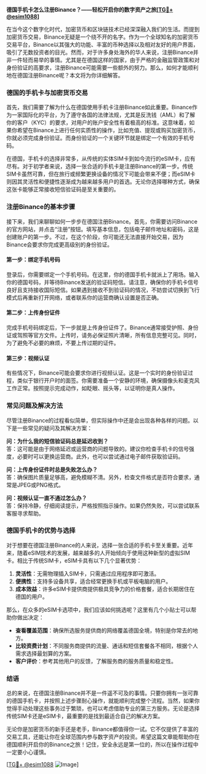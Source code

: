 **德国手机卡怎么注册Binance？——轻松开启你的数字资产之旅[[TG💪+ @esim1088](https://t.me/s/esim1088)]**

在当今这个数字化时代，加密货币和区块链技术已经深深融入我们的生活。而提到加密货币交易，Binance无疑是一个绕不开的名字。作为一个全球知名的加密货币交易平台，Binance以其强大的功能、丰富的币种选择以及相对友好的用户界面，吸引了无数投资者的目光。然而，对于许多身处海外的华人来说，注册Binance并非一件轻而易举的事情。尤其是在德国这样的国家，由于严格的金融监管政策和对身份验证的高要求，注册Binance可能需要一些额外的努力。那么，如何才能顺利地在德国注册Binance呢？本文将为你详细解答。

### 德国的手机卡与加密货币交易

首先，我们需要了解为什么在德国使用手机卡注册Binance如此重要。Binance作为一家国际化的平台，为了遵守各国的法律法规，尤其是反洗钱（AML）和了解你的客户（KYC）的要求，对用户的账户安全性有着极高的标准。这意味着，如果你希望在Binance上进行任何实质性的操作，比如充值、提现或购买加密货币，你就必须完成身份验证。而身份验证的一个关键环节就是绑定一个有效的手机号码。

在德国，手机卡的选择非常多，从传统的实体SIM卡到如今流行的eSIM卡，应有尽有。对于初学者来说，选择一张合适的手机卡是注册Binance的第一步。传统SIM卡虽然可靠，但在旅行或频繁更换设备的情况下可能会带来不便；而eSIM卡则因其灵活性和便捷性逐渐成为越来越多用户的首选。无论你选择哪种方式，确保这张卡能够正常接收短信验证码是至关重要的。

### 注册Binance的基本步骤

接下来，我们来聊聊如何一步步在德国注册Binance。首先，你需要访问Binance的官方网站，并点击“注册”按钮。填写基本信息，包括电子邮件地址和密码，这是创建账户的第一步。不过，在这个阶段，你可能还无法直接开始交易，因为Binance会要求你完成更高级别的身份验证。

#### 第一步：绑定手机号码

登录后，你需要绑定一个手机号码。在这里，你的德国手机卡就派上了用场。输入你的德国号码，并等待Binance发送的验证码短信。请注意，确保你的手机卡信号良好且支持接收国际短信。如果遇到接收不到验证码的情况，不妨尝试切换到飞行模式后再重新打开网络，或者联系你的运营商确认设置是否正确。

#### 第二步：上传身份证件

完成手机号码绑定后，下一步就是上传身份证件了。Binance通常接受护照、身份证或驾照等官方文件。上传时，请务必保证照片清晰，所有信息完整可见。同时，为了避免不必要的麻烦，不要上传过期的证件。

#### 第三步：视频认证

有些情况下，Binance可能会要求你进行视频认证。这是一个实时的身份验证过程，类似于银行开户时的面签。你需要准备一个安静的环境，确保摄像头和麦克风工作正常。按照提示完成动作，如眨眼、摇头等，以证明你是真人操作。

### 常见问题及解决方法

尽管注册Binance的过程看似简单，但实际操作中还是会出现各种各样的问题。以下是一些常见的疑问及其解决方案：

**问：为什么我的短信验证码总是延迟收到？**  
答：这可能是由于网络延迟或运营商的问题导致的。建议你检查手机卡的信号强度，必要时可以更换运营商。此外，也可以尝试通过电子邮件获取验证码。

**问：上传身份证件时总是失败怎么办？**  
答：确保图片质量足够高，避免模糊不清。另外，检查文件格式是否符合要求，通常是JPEG或PNG格式。

**问：视频认证一直不通过怎么办？**  
答：保持冷静，仔细阅读提示，严格按照指示操作。如果仍然失败，可以尝试联系客服寻求帮助。

### 德国手机卡的优势与选择

对于想要在德国注册Binance的人来说，选择一张合适的手机卡至关重要。近年来，随着eSIM技术的发展，越来越多的人开始倾向于使用这种新型的虚拟SIM卡。相比于传统SIM卡，eSIM卡具有以下几个显著优势：

1. **灵活性**：无需物理插入SIM卡，只需通过应用程序即可激活。
2. **便携性**：支持多设备共享，适合经常更换手机或平板电脑的用户。
3. **成本效益**：许多eSIM卡提供商提供极具竞争力的价格套餐，适合长期居住在德国的用户。

那么，在众多的eSIM卡选项中，我们应该如何挑选呢？这里有几个小贴士可以帮助你做出决定：

- **查看覆盖范围**：确保所选服务提供商的网络覆盖德国全境，特别是你常去的地方。
- **比较资费计划**：不同服务商提供的流量、通话和短信套餐各不相同，根据个人需求选择最划算的方案。
- **客户评价**：参考其他用户的反馈，了解服务商的服务质量和稳定性。

### 结语

总的来说，在德国注册Binance并不是一件遥不可及的事情。只要你拥有一张可靠的德国手机卡，并按照上述步骤耐心操作，就能顺利完成整个流程。当然，如果你觉得手动处理这些事务过于繁琐，也可以考虑借助专业的第三方服务。无论是选择传统SIM卡还是eSIM卡，最重要的是找到最适合自己的解决方案。

无论你是加密货币的新手还是老手，Binance都值得你一试。它不仅提供了丰富的交易工具，还能让你在全球范围内参与数字资产的投资。希望这篇文章能帮助你在德国顺利开启你的Binance之旅！记住，安全永远是第一位的，所以在操作过程中一定要小心谨慎。

[[TG💪+ @esim1088](https://t.me/s/esim1088) ![Image](https://i.postimg.cc/4NQfJmqS/Snipaste-2025-05-13-00-14-12.png)]